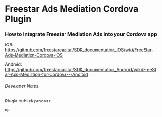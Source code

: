 # Freestar Ads Mediation Cordova Plugin

### How to integrate Freestar Mediation Ads into your Cordova app

iOS:      https://github.com/freestarcapital/SDK_documentation_iOS/wiki/FreeStar-Ads-Mediation-Cordova-iOS

Android:  https://github.com/freestarcapital/SDK_documentation_Android/wiki/FreeStar-Ads-Mediation-for-Cordova---Android


###### Developer Notes
Plugin publish process:
```
np
```